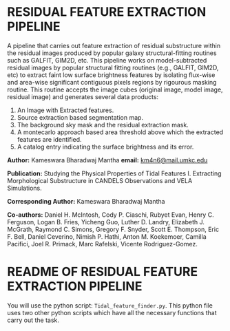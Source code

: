 # RESIDUAL FEATURE EXTRACTION PIPELINE
A pipeline that carries out feature extraction of residual substructure within the residual images produced by popular galaxy structural-fitting routines such as GALFIT, GIM2D, etc. This pipeline works on model-subtracted residual images by popular structural fitting routines (e.g., GALFIT, GIM2D, etc) to extract faint low surface brightness features by isolating flux-wise and area-wise significant contiguous pixels regions by rigourous masking routine. This routine accepts the image cubes (original image, model image, residual image) and generates several data products:

1. An Image with Extracted features.
2. Source extraction based segmentation map.
3. The background sky mask and the residual extraction mask.
4. A montecarlo approach based area threshold above which the extracted features are identified.
5. A catalog entry indicating the surface brightness and its error.

**Author:** Kameswara Bharadwaj Mantha
**email:** km4n6@mail.umkc.edu

**Publication:** 
Studying the Physical Properties of Tidal Features I. Extracting Morphological Substructure in CANDELS Observations and VELA Simulations.

**Corresponding Author:** 
Kameswara Bharadwaj Mantha

**Co-authors:** 
Daniel H. McIntosh, Cody P. Ciaschi, Rubyet Evan, Henry C. Ferguson, Logan B. Fries, Yicheng Guo, Luther D. Landry, Elizabeth J. McGrath, Raymond C. Simons, Gregory F. Snyder, Scott E. Thompson, Eric F. Bell, Daniel Ceverino, Nimish P. Hathi, Anton M. Koekemoer, Camilla Pacifici, Joel R. Primack, Marc Rafelski, Vicente Rodriguez-Gomez.

# README OF RESIDUAL FEATURE EXTRACTION PIPELINE

You will use the python script: `Tidal_feature_finder.py`. This python file uses two other python scripts which have all the necessary functions that carry out the task.
